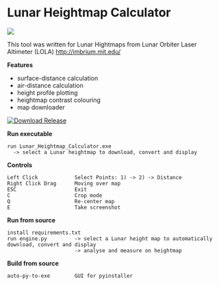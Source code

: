 # Lunar Heightmap Calculator

![](https://raw.githubusercontent.com/unconsciou5/Lunar_Heightmap_Calculator/master/doc/preview.gif)

This tool was written for Lunar Hightmaps from Lunar Orbiter Laser Altimeter (LOLA) http://imbrium.mit.edu/

**Features**
* surface-distance calculation
* air-distance calculation
* height profile plotting
* heightmap contrast colouring
* map downloader

[![Download Release](https://img.shields.io/github/v/release/unconsciou5/Lunar_Heightmap_Calculator?color=brightgreen&label=Download%20Executable&logo=windows&style=for-the-badge)](https://github.com/unconsciou5/Lunar_Heightmap_Calculator/releases/latest/download/Lunar_Heightmap_Calculator.exe)

**Run executable**
```
run Lunar_Heightmap_Calculator.exe        
  -> select a Lunar heightmap to download, convert and display
```

**Controls**
```
Left Click            Select Points: 1) -> 2) -> Distance
Right Click Drag      Moving over map
ESC                   Exit
C                     Crop mode
Q                     Re-center map
E                     Take screenshot
```

**Run from source**
```
install requirements.txt
run engine.py         -> select a Lunar height map to automatically download, convert and display
                      -> analyse and measure on heightmap
```
**Build from source**
```
auto-py-to-exe        GUI for pyinstaller
```
